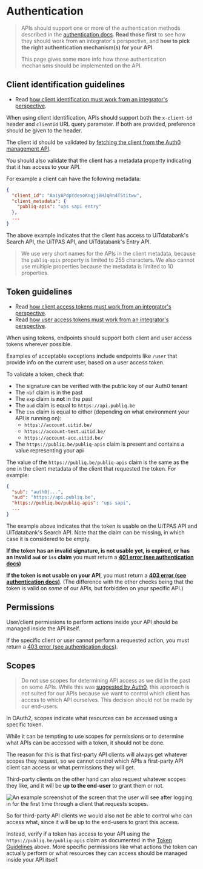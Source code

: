 # Authentication

<!-- theme: info -->

> APIs should support one or more of the authentication methods described in the [authentication docs](https://publiq.stoplight.io/docs/authentication/introduction). **Read those first** to see how they should work from an integrator's perspective, and **how to pick the right authentication mechanism(s) for your API**.
>
> This page gives some more info how those authentication mechanisms should be implemented on the API.

## Client identification guidelines

* Read [how client identification must work from an integrator's perspective](https://publiq.stoplight.io/docs/authentication/ZG9jOjExODE5NDY5-client-identification).

When using client identification, APIs should support both the `x-client-id` header and `clientId` URL query parameter. If both are provided, preference should be given to the header.

The client id should be validated by [fetching the client from the Auth0 management API](https://auth0.com/docs/api/management/v2#!/Clients/get_clients_by_id).

You should also validate that the client has a metadata property indicating that it has access to your API.

For example a client can have the following metadata:

```json
{
  "client_id": "AaiyAPdpYdesoKnqjj8HJqRn4T5titww",
  "client_metadata": {
    "publiq-apis": "ups sapi entry"
  },
  ...
}
```

The above example indicates that the client has access to UiTdatabank's Search API, the UiTPAS API, and UiTdatabank's Entry API.

> We use very short names for the APIs in the client metadata, because the `publiq-apis` property is limited to 255 characters. We also cannot use multiple properties because the metadata is limited to 10 properties.

## Token guidelines

* Read [how client access tokens must work from an integrator's perspective](https://publiq.stoplight.io/docs/authentication/ZG9jOjExODE5NDY4-client-access-token).
* Read [how user access tokens must work from an integrator's perspective](https://publiq.stoplight.io/docs/authentication/ZG9jOjExODE5NTM5-user-access-token).

When using tokens, endpoints should support both client and user access tokens wherever possible.

Examples of acceptable exceptions include endpoints like `/user` that provide info on the current user, based on a user access token.

To validate a token, check that:

* The signature can be verified with the public key of our Auth0 tenant
* The `nbf` claim is in the past
* The `exp` claim is **not** in the past
* The `aud` claim is equal to `https://api.publiq.be`
* The `iss` claim is equal to either (depending on what environment your API is running on):
  * `https://account.uitid.be/`
  * `https://account-test.uitid.be/`
  * `https://account-acc.uitid.be/`
* The `https://publiq.be/publiq-apis` claim is present and contains a value representing your api

The value of the `https://publiq.be/publiq-apis` claim is the same as the one in the client metadata of the client that requested the token. For example:

```json
{
  "sub": "auth0|...",
  "aud": "https://api.publiq.be",
  "https://publiq.be/publiq-apis": "ups sapi",
  ...
}
```

The example above indicates that the token is usable on the UiTPAS API and UiTdatabank's Search API. Note that the claim can be missing, in which case it is considered to be empty.

**If the token has an invalid signature, is not usable yet, is expired, or has an invalid `aud` or `iss` claim** you must return a **[401 error (see authentication docs)](https://publiq.stoplight.io/docs/authentication/errors#unauthorized)**

**If the token is not usable on your API**, you must return a **[403 error (see authentication docs)](https://publiq.stoplight.io/docs/authentication/errors#forbidden)**. (The difference with the other checks being that the token is valid on *some* of our APIs, but forbidden on your specific API.)

## Permissions

User/client permissions to perform actions inside your API should be managed inside the API itself.

If the specific client or user cannot perform a requested action, you must return a [403 error (see authentication docs)](https://publiq.stoplight.io/docs/authentication/errors#forbidden).

## Scopes

<!-- theme: danger -->

> Do not use scopes for determining API access as we did in the past on some APIs. While this was [suggested by Auth0](https://community.auth0.com/t/access-tokens-with-multiple-audiences/9911), this approach is not suited for our APIs because we want to control which client has access to which API ourselves. This decision should not be made by our end-users.

In OAuth2, scopes indicate what resources can be accessed using a specific token.

While it can be tempting to use scopes for permissions or to determine what APIs can be accessed with a token, it should not be done.

The reason for this is that first-party API clients will always get whatever scopes they request, so we cannot control which APIs a first-party API client can access or what permissions they will get.

Third-party clients on the other hand can also request whatever scopes they like, and it will be **up to the end-user** to grant them or not.

<!-- focus: false -->

![An example screenshot of the screen that the user will see after logging in for the first time through a client that requests scopes.](https://images.ctfassets.net/cdy7uua7fh8z/1te4FYRbu0aFcdohdXY2Rv/116bed5515eb2114c39374fb0a258912/consent-screen.png)

So for third-party API clients we would also not be able to control who can access what, since it will be up to the end-users to grant this access.

Instead, verify if a token has access to your API using the `https://publiq.be/publiq-apis` claim as documented in the [Token Guidelines](#token-guidelines) above. More specific permissions like what actions the token can actually perform or what resources they can access should be managed inside your API itself.

